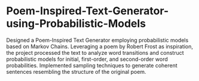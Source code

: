 # Poem-Inspired-Text-Generator-using-Probabilistic-Models
Designed a Poem-Inspired Text Generator employing probabilistic models based
on Markov Chains. Leveraging a poem by Robert Frost as inspiration, the project
processed the text to analyze word transitions and construct probabilistic
models for initial, first-order, and second-order word probabilities.
Implemented sampling techniques to generate coherent sentences resembling
the structure of the original poem.

